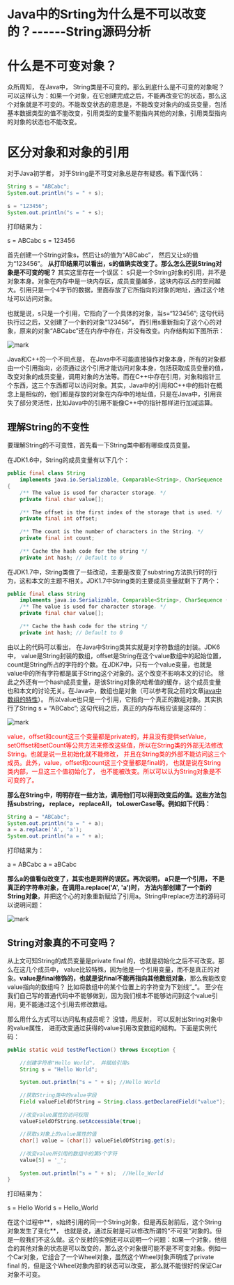 # Java中的Srting为什么是不可以改变的？------String源码分析

# 什么是不可变对象？

众所周知， 在Java中， String类是不可变的。那么到底什么是不可变的对象呢？ 可以这样认为：如果一个对象，在它创建完成之后，不能再改变它的状态，那么这个对象就是不可变的。不能改变状态的意思是，不能改变对象内的成员变量，包括基本数据类型的值不能改变，引用类型的变量不能指向其他的对象，引用类型指向的对象的状态也不能改变。



# 区分对象和对象的引用

对于Java初学者， 对于String是不可变对象总是存有疑惑。看下面代码：

```java
String s = "ABCabc";  
System.out.println("s = " + s);  
  
s = "123456";  
System.out.println("s = " + s); 
```

打印结果为：

s = ABCabc
s = 123456

首先创建一个String对象s，然后让s的值为“ABCabc”， 然后又让s的值为“123456”。 **从打印结果可以看出，s的值确实改变了。那么怎么还说String对象是不可变的呢？** 其实这里存在一个误区： s只是一个String对象的引用，并不是对象本身。对象在内存中是一块内存区，成员变量越多，这块内存区占的空间越大。引用只是一个4字节的数据，里面存放了它所指向的对象的地址，通过这个地址可以访问对象。

也就是说，s只是一个引用，它指向了一个具体的对象，当s=“123456”; 这句代码执行过之后，又创建了一个新的对象“123456”， 而引用s重新指向了这个心的对象，原来的对象“ABCabc”还在内存中存在，并没有改变。内存结构如下图所示：

![mark](http://ozxf77u6w.bkt.clouddn.com/blog/180403/lbCI84CKf1.png?imageslim)

Java和C++的一个不同点是， 在Java中不可能直接操作对象本身，所有的对象都由一个引用指向，必须通过这个引用才能访问对象本身，包括获取成员变量的值，改变对象的成员变量，调用对象的方法等。而在C++中存在引用，对象和指针三个东西，这三个东西都可以访问对象。其实，Java中的引用和C++中的指针在概念上是相似的，他们都是存放的对象在内存中的地址值，只是在Java中，引用丧失了部分灵活性，比如Java中的引用不能像C++中的指针那样进行加减运算。

## 理解String的不变性

要理解String的不可变性，首先看一下String类中都有哪些成员变量。

 在JDK1.6中，String的成员变量有以下几个：

```java
public final class String  
    implements java.io.Serializable, Comparable<String>, CharSequence  
{  
    /** The value is used for character storage. */  
    private final char value[];  
  
    /** The offset is the first index of the storage that is used. */  
    private final int offset;  
  
    /** The count is the number of characters in the String. */  
    private final int count;  
  
    /** Cache the hash code for the string */  
    private int hash; // Default to 0  
```

在JDK1.7中，String类做了一些改动，主要是改变了substring方法执行时的行为，这和本文的主题不相关。JDK1.7中String类的主要成员变量就剩下了两个：

```java
public final class String  
    implements java.io.Serializable, Comparable<String>, CharSequence {  
    /** The value is used for character storage. */  
    private final char value[];  
  
    /** Cache the hash code for the string */  
    private int hash; // Default to 0  
```

由以上的代码可以看出， 在Java中String类其实就是对字符数组的封装。JDK6中， value是String封装的数组，offset是String在这个value数组中的起始位置，count是String所占的字符的个数。在JDK7中，只有一个value变量，也就是value中的所有字符都是属于String这个对象的。这个改变不影响本文的讨论。 除此之外还有一个hash成员变量，是该String对象的哈希值的缓存，这个成员变量也和本文的讨论无关。在Java中，数组也是对象（可以参考我之前的文章[java中数组的特性](http://blog.csdn.net/zhangjg_blog/article/details/16116613)）。 所以value也只是一个引用，它指向一个真正的数组对象。其实执行了String s = “ABCabc”; 这句代码之后，真正的内存布局应该是这样的：

![mark](http://ozxf77u6w.bkt.clouddn.com/blog/180403/GAF2Cjd7iF.png?imageslim)

<font color="red">value，offset和count这三个变量都是private的，并且没有提供setValue， setOffset和setCount等公共方法来修改这些值，所以在String类的外部无法修改String。也就是说一旦初始化就不能修改， 并且在String类的外部不能访问这三个成员。此外，value，offset和count这三个变量都是final的， 也就是说在String类内部，一旦这三个值初始化了， 也不能被改变。所以可以认为String对象是不可变的了。</font>



**那么在String中，明明存在一些方法，调用他们可以得到改变后的值。这些方法包括substring， replace， replaceAll， toLowerCase等。例如如下代码：**

```java
String a = "ABCabc";  
System.out.println("a = " + a);  
a = a.replace('A', 'a');  
System.out.println("a = " + a); 
```

打印结果为：

a = ABCabc
a = aBCabc

**那么a的值看似改变了，其实也是同样的误区。再次说明， a只是一个引用， 不是真正的字符串对象，在调用a.replace('A', 'a')时， 方法内部创建了一个新的String对象**，并把这个心的对象重新赋给了引用a。String中replace方法的源码可以说明问题：

![mark](http://ozxf77u6w.bkt.clouddn.com/blog/180403/HGDCbbe2fD.png?imageslim)

## String对象真的不可变吗？

从上文可知String的成员变量是private final 的，也就是初始化之后不可改变。那么在这几个成员中， value比较特殊，因为他是一个引用变量，而不是真正的对象。**value是final修饰的，也就是说final不能再指向其他数组对象**，那么我能改变value指向的数组吗？ 比如将数组中的某个位置上的字符变为下划线“_”。 至少在我们自己写的普通代码中不能够做到，因为我们根本不能够访问到这个value引用，更不能通过这个引用去修改数组。

那么用什么方式可以访问私有成员呢？ 没错，用反射， 可以反射出String对象中的value属性， 进而改变通过获得的value引用改变数组的结构。下面是实例代码：

```java
public static void testReflection() throws Exception {  
      
    //创建字符串"Hello World"， 并赋给引用s  
    String s = "Hello World";   
      
    System.out.println("s = " + s); //Hello World  
      
    //获取String类中的value字段  
    Field valueFieldOfString = String.class.getDeclaredField("value");  
      
    //改变value属性的访问权限  
    valueFieldOfString.setAccessible(true);  
      
    //获取s对象上的value属性的值  
    char[] value = (char[]) valueFieldOfString.get(s);  
      
    //改变value所引用的数组中的第5个字符  
    value[5] = '_';  
      
    System.out.println("s = " + s);  //Hello_World  
}  
```

打印结果为：

s = Hello World
s = Hello_World

在这个过程中**，s始终引用的同一个String对象，但是再反射前后，这个String对象发生了变化**， 也就是说，通过反射是可以修改所谓的“不可变”对象的。但是一般我们不这么做。这个反射的实例还可以说明一个问题：如果一个对象，他组合的其他对象的状态是可以改变的，那么这个对象很可能不是不可变对象。例如一个Car对象，它组合了一个Wheel对象，虽然这个Wheel对象声明成了private final 的，但是这个Wheel对象内部的状态可以改变， 那么就不能很好的保证Car对象不可变。